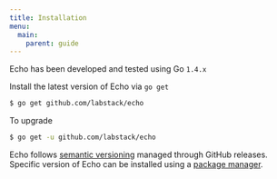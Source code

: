 ```yaml
---
title: Installation
menu:
  main:
    parent: guide
---
```


Echo has been developed and tested using Go `1.4.x`

Install the latest version of Echo via `go get`

```sh
$ go get github.com/labstack/echo
```

To upgrade

```sh
$ go get -u github.com/labstack/echo
```

Echo follows [semantic versioning](http://semver.org) managed through GitHub releases.
Specific version of Echo can be installed using a [package manager](https://github.com/avelino/awesome-go#package-management).
